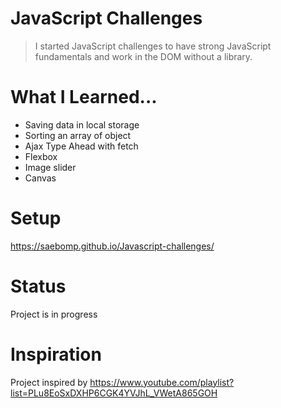# JavaScript Challenges
> I started JavaScript challenges to have strong JavaScript fundamentals and work in the DOM without a library. 

# What I Learned...
* Saving data in local storage
* Sorting an array of object
* Ajax Type Ahead with fetch
* Flexbox
* Image slider
* Canvas

# Setup
https://saebomp.github.io/Javascript-challenges/

# Status
Project is in progress

# Inspiration
Project inspired by https://www.youtube.com/playlist?list=PLu8EoSxDXHP6CGK4YVJhL_VWetA865GOH

